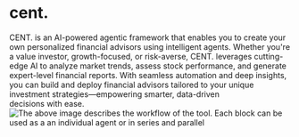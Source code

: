 # cent.
CENT. is an AI-powered agentic framework that enables you to create your own personalized financial advisors using intelligent agents. Whether you're a value investor, growth-focused, or risk-averse, CENT. leverages cutting-edge AI to analyze market trends, assess stock performance, and generate expert-level financial reports. With seamless automation and deep insights, you can build and deploy financial advisors tailored to your unique investment strategies—empowering smarter, data-driven decisions with ease.
![The above image describes the workflow of the tool. Each block can be used as a an individual agent or in series and parallel](https://github.com/NG2411/cent/blob/main/cent_flow.jpg?raw=true)
